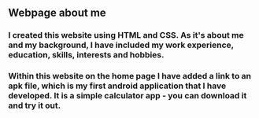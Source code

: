 ## Webpage about me


### I created this website using HTML and CSS. As it's about me and my background, I have included my work experience, education, skills, interests and hobbies.

### Within this website on the home page I have added a link to an apk file, which is my first android application that I have developed. It is a simple calculator app - you can download it and try it out.